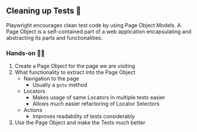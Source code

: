 ## Cleaning up Tests 🧹

Playwright encourages clean test code by using Page Object Models.
A Page Object is a self-contained part of a web application encapsulating
and abstracting its parts and functionalities.

### Hands-on 👨‍💻

1. Create a Page Object for the page we are visiting
2. What functionality to extract into the Page Object
   - Navigation to the page
     - Usually a `goto` method
   - Locators
     - Makes usage of same Locators in multiple tests easier
     - Allows much easier refactoring of Locator Selectors
   - Actions
     - Improves readability of tests considerably
3. Use the Page Object and make the Tests much better
